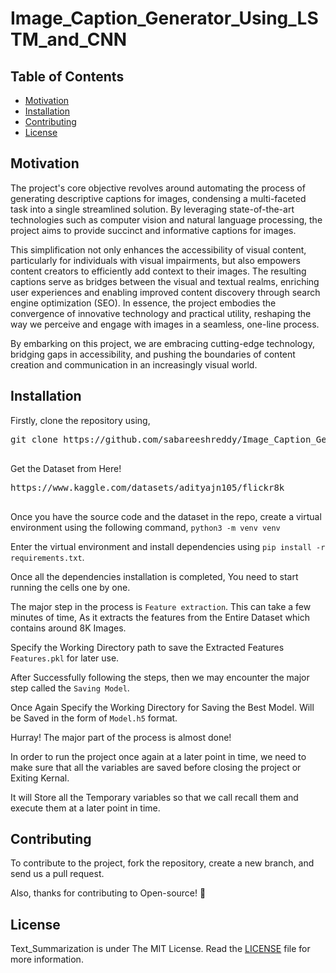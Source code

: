 # Image_Caption_Generator_Using_LSTM_and_CNN

## Table of Contents

-   [Motivation](#Motivation)
-   [Installation](#Installation)
-   [Contributing](#Contributing)
-   [License](#License)

## Motivation
The project's core objective revolves around automating the process of generating descriptive captions for images, condensing a multi-faceted task into a single streamlined solution. By leveraging state-of-the-art technologies such as computer vision and natural language processing, the project aims to provide succinct and informative captions for images. 

This simplification not only enhances the accessibility of visual content, particularly for individuals with visual impairments, but also empowers content creators to efficiently add context to their images. The resulting captions serve as bridges between the visual and textual realms, enriching user experiences and enabling improved content discovery through search engine optimization (SEO). In essence, the project embodies the convergence of innovative technology and practical utility, reshaping the way we perceive and engage with images in a seamless, one-line process.

By embarking on this project, we are embracing cutting-edge technology, bridging gaps in accessibility, and pushing the boundaries of content creation and communication in an increasingly visual world.

## Installation

Firstly, clone the repository using,

<pre>
git clone https://github.com/sabareeshreddy/Image_Caption_Generator_Using_LSTM_and_CNN

</pre>

Get the Dataset from Here!
<pre>
https://www.kaggle.com/datasets/adityajn105/flickr8k

</pre>


Once you have the source code and the dataset in the repo, create a virtual environment using the following command,
`python3 -m venv venv`

Enter the virtual environment and install dependencies using `pip install -r requirements.txt`.

Once all the dependencies installation is completed, You need to start running the cells one by one.

The major step in the process is `Feature extraction`. This can take a few minutes of time, As it extracts the features from the Entire Dataset which contains around 8K Images.

Specify the Working Directory path to save the Extracted Features `Features.pkl` for later use.

After Successfully following the steps, then we may encounter the major step called the `Saving Model`.

Once Again Specify the Working Directory for Saving the Best Model. Will be Saved in the form of `Model.h5` format.

Hurray! The major part of the process is almost done!

In order to run the project once again at a later point in time, we need to make sure that all the variables are saved before closing the project or Exiting Kernal.

It will Store all the Temporary variables so that we call recall them and execute them at a later point in time.

## Contributing

To contribute to the project, fork the repository, create a new branch, and send us a pull request.

Also, thanks for contributing to Open-source! 💖


## License

Text_Summarization is under The MIT License. Read the [LICENSE](https://github.com/sabareeshreddy/Text_Summarizer/blob/main/LICENSE) file for more information.



